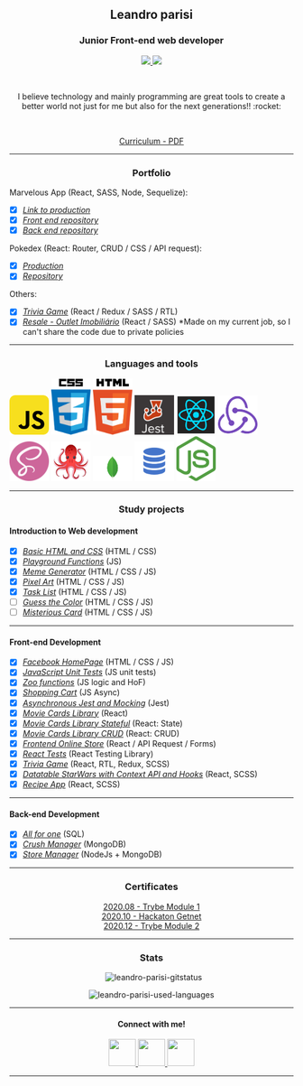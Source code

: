 <h2 align="center">Leandro parisi</h2>
<h3 align="center">Junior Front-end web developer</h3>
<p align="center">
  <a href="https://www.linkedin.com/in/leandro-parisi/" target="_blank" >
    <img src="https://i.ibb.co/Kx2GSrT/linkedin.png" width="35px">
  </a>
  <a href="https://www.instagram.com/leandroparisi.art/" target="_blank" >
    <img src="https://cdn.icon-icons.com/icons2/1211/PNG/512/1491579602-yumminkysocialmedia36_83067.png" width="35px">
  </a> 
</p>
<br />
<p align="center">
  I believe technology and mainly programming are great tools to create a better world not just for me but also for the next generations!! :rocket:
</p>
<br />
<p align="center">
  <a href="https://raw.githubusercontent.com/leandroparisi/leandroparisi/main/archives/CV_leandroParisi.pdf" target="_blank">
    Curriculum - PDF
  </a>
</p>

<hr />

<h3 align="center">Portfolio</h3>

Marvelous App (React, SASS, Node, Sequelize):
- [x] _[Link to production](https://marvelousapp-front.herokuapp.com/)_ 
- [x] _[Front end repository](https://github.com/LeandroParisi/case-stone-front)_
- [x] _[Back end repository](https://github.com/LeandroParisi/caseStone_MarvelousApp_Back)_ 

Pokedex (React: Router, CRUD / CSS / API request):
- [x] _[Production](https://leandroparisi.github.io/pokedex/)_ 
- [x] _[Repository](https://github.com/LeandroParisi/pokedex)_ 

Others:
- [x] _[Trivia Game](https://github.com/LeandroParisi/A1.trivia-game)_ (React / Redux / SASS / RTL)
- [x] _[Resale - Outlet Imobiliário](https://resale.com.br/)_ (React / SASS) *Made on my current job, so I can't share the code due to private policies

<hr />

<h3 align="center">Languages and tools</h3>
<div style="margin: auto">
  <img src="https://raw.githubusercontent.com/leandroparisi/leandroparisi/main/assets/JavaScript-icon.png" alt="JavaScript" width="70px"/>
  <img src="https://raw.githubusercontent.com/leandroparisi/leandroparisi/main/assets/Css-icon.png" alt="CSS" width="70px"/>
  <img src="https://raw.githubusercontent.com/leandroparisi/leandroparisi/main/assets/Html-icon.png" alt="HTML" width="70px"/>
  <img src="https://raw.githubusercontent.com/leandroparisi/leandroparisi/main/assets/Jest-icon.png" alt="Jest" width="70px"/>
  <img src="https://raw.githubusercontent.com/leandroparisi/leandroparisi/main/assets/React-icon.png" alt="React" width="70px"/>
  <img src="https://raw.githubusercontent.com/leandroparisi/leandroparisi/main/assets/Redux-icon.png" alt="React" width="70px"/>
  <img src="https://raw.githubusercontent.com/leandroparisi/leandroparisi/main/assets/Sass-icon.png" alt="React" width="70px"/>
  <img src="https://raw.githubusercontent.com/leandroparisi/leandroparisi/main/assets/reactTestingLibrary-logo.png" alt="React" width="70px"/>
  <img src="https://raw.githubusercontent.com/leandroparisi/leandroparisi/main/assets/mongoDB.png" alt="React" width="70px"/>
  <img src="https://raw.githubusercontent.com/leandroparisi/leandroparisi/main/assets/mySQL.png" alt="React" width="70px"/>
  <img src="https://raw.githubusercontent.com/leandroparisi/leandroparisi/main/assets/nodejs_logo.png" alt="React" width="70px"/>
</div>

<hr />

<h3 align="center">Study projects</h3>
<h4>Introduction to Web development</h4>

- [x] _[Basic HTML and CSS](https://leandroparisi.github.io/B1.lessons-learned/)_ (HTML / CSS)
- [x] _[Playground Functions](https://github.com/LeandroParisi/playground-functions)_ (JS)
- [x] _[Meme Generator](https://leandroparisi.github.io/B3.meme-generator/)_ (HTML / CSS / JS)
- [x] _[Pixel Art](https://leandroparisi.github.io/B4.pixel-art/)_ (HTML / CSS / JS)
- [x] _[Task List](https://leandroparisi.github.io/B5.todo-list/)_ (HTML / CSS / JS)
- [ ] _[Guess the Color]()_ (HTML / CSS / JS)
- [ ] _[Misterious Card]()_ (HTML / CSS / JS)
<hr />

<h4>Front-end Development</h4>

- [x] _[Facebook HomePage](https://leandroparisi.github.io/B6.facebook-homePage/)_ (HTML / CSS / JS)
- [x] _[JavaScript Unit Tests](https://github.com/LeandroParisi/B7.js-unit-tests)_ (JS unit tests)
- [x] _[Zoo functions](https://github.com/LeandroParisi/B8.zoo-functions)_ (JS logic and HoF)
- [x] _[Shopping Cart](https://leandroparisi.github.io/B9.shopping-cart/)_ (JS Async)
- [x] _[Asynchronous Jest and Mocking](https://github.com/LeandroParisi/B10.asynchronous-jest-and-mock)_ (Jest)
- [x] _[Movie Cards Library](https://leandroparisi.github.io/B11.movie-card-library/)_ (React)
- [x] _[Movie Cards Library Stateful](https://leandroparisi.github.io/B12.movie-cards-library-stateful/)_ (React: State)
- [x] _[Movie Cards Library CRUD](https://leandroparisi.github.io/B13.movie-card-library-crud/)_ (React: CRUD)
- [x] _[Frontend Online Store](https://leandroparisi.github.io/B14.online-store/)_ (React / API Request / Forms)
- [x] _[React Tests](https://github.com/LeandroParisi/B15.react-testing-library)_ (React Testing Library)
- [x] _[Trivia Game](https://github.com/tryber/sd-06-project-trivia-react-redux/pull/71)_ (React, RTL, Redux, SCSS)
- [x] _[Datatable StarWars with Context API and Hooks](https://github.com/tryber/sd-06-project-starwars-datatable-hooks/pull/38)_ (React, SCSS)
- [x] _[Recipe App](https://github.com/tryber/sd-06-project-recipes-app/pull/42)_ (React, SCSS)
<hr />

<h4>Back-end Development</h4>

- [x] _[All for one](https://github.com/tryber/sd-06-mysql-all-for-one/pull/7)_ (SQL)
- [x] _[Crush Manager](https://github.com/tryber/sd-06-crush-manager/pull/41)_ (MongoDB)
- [x] _[Store Manager](https://github.com/tryber/sd-06-store-manager/pull/19)_ (NodeJs + MongoDB)

<hr />

<h3 align="center">Certificates</h4>
<p align="center">
  <a href="https://raw.githubusercontent.com/leandroparisi/leandroparisi/main/archives/Certificates/2020.08.01-Trybe_Certificado_Módulo_1.pdf" target="_blank">
    2020.08 - Trybe Module 1
  </a>
  <br />
  <a href="https://raw.githubusercontent.com/leandroparisi/leandroparisi/main/archives/Certificates/2020.10.21-Hackaton_Getnet.pdf" target="_blank">
    2020.10 - Hackaton Getnet
  </a>
  <br />
  <a href="https://raw.githubusercontent.com/leandroparisi/leandroparisi/main/archives/Certificates/2020.12.01-Trybe_Certificado_Módulo_2.pdf" target="_blank">
    2020.12 - Trybe Module 2
  </a>
</p>
<hr />

<h3 align="center">Stats</h3>

  <p align="center">&nbsp;
      <img src="https://github-readme-stats.vercel.app/api?username=leandroparisi&count_private=true&show_icons=true&theme=graywhite&icon_color=268bd2&title_color=268bd2" alt="leandro-parisi-gitstatus" />
  </p>
  <p align="center">
      <img src="https://github-readme-stats.vercel.app/api/top-langs/?username=leandroparisi&layout=compact&theme=graywhite&title_color=268bd2" alt="leandro-parisi-used-languages" />
  </p>

<hr />

<h4 align="center">Connect with me!</h4>
<p align="center">
  <a href="https://www.linkedin.com/in/leandro-parisi/" target="_blank" >
    <img src="https://i.ibb.co/Kx2GSrT/linkedin.png" width="48px" height="48px">
  </a>
  <a href="https://github.com/leandroparisi" target="_blank" >
    <img src="https://cdn.iconscout.com/icon/free/png-256/github-108-438008.png" width="48px" height="48px">
  </a> 
  <a href="https://www.instagram.com/leandroparisi.art/" target="_blank" >
    <img src="https://cdn.icon-icons.com/icons2/1211/PNG/512/1491579602-yumminkysocialmedia36_83067.png" width="48px" height="48px">
  </a> 
</p>

<hr />
<br />
